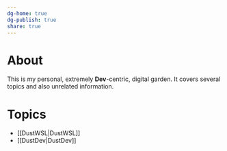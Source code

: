 ```yaml
---
dg-home: true
dg-publish: true
share: true
---
```

# About

This is my personal, extremely **Dev**-centric, digital garden.
It covers several topics and also unrelated information.

# Topics

* [[DustWSL|DustWSL]]
* [[DustDev|DustDev]]